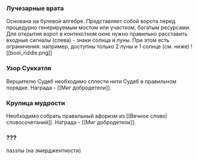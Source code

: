 ### Лучезарные врата
Основана на булевой алгебре. Представляет собой ворота перед процедурно генерируемым мостом или участком, богатым ресурсами. Для открытия ворот в контекстном окне нужно правильно расставить входные сигналы (слева) - знаки солнца и луны. При этом есть ограничения: например, доступны только 2 луны и 1 солнце (см. ниже)
![[bool_riddle.png]]
### Узор Суккатля
Вершителю Судеб необходимо сплести нити Судеб в правильном порядке. Награда - [[Миг добродетели]].
### Крупица мудрости
Необходимо собрать правильный афоризм из [[Вечное слово|словосочетаний]]. Награда - [[Миг добродетели]].
### ???
паззлы (на эмерджентности)